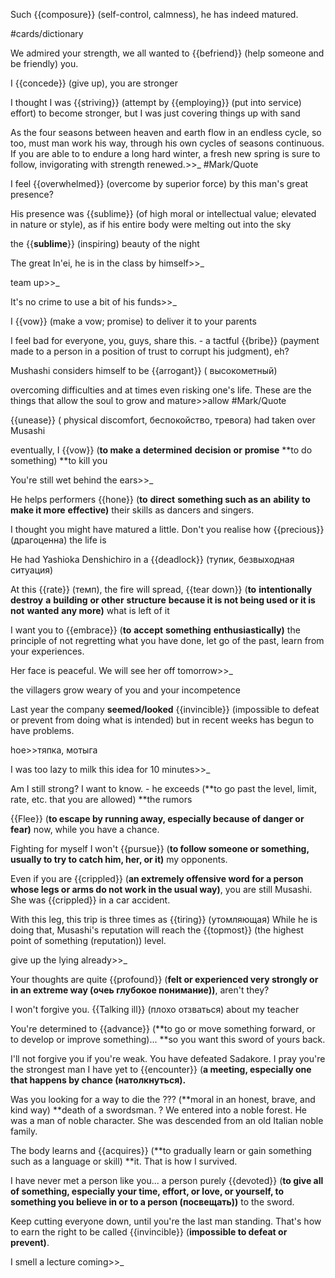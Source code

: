 

Such {{composure}} (self-control, calmness), he has indeed matured.

#cards/dictionary 

We admired your strength, we all wanted to {{befriend}} (help someone and be friendly) you. <!--SR:!2024-03-23,36,305-->

I {{concede}} (give up), you are stronger

I thought I was {{striving}} (attempt by {{employing}} (put into service) effort) to become stronger, but I was just covering things up with sand <!--SR:!2024-02-29,27,276!2000-01-01,1,250-->

As the four seasons between heaven and earth flow in an endless cycle, so too, must man work his way, through his own cycles of seasons continuous. If you are able to to endure a long hard winter, a fresh new spring is sure to follow, invigorating with  strength renewed.>>_ #Mark/Quote <!--SR:!2024-03-31,64,276-->

I feel {{overwhelmed}} (overcome by superior force) by this man's great presence? <!--SR:!2024-03-14,34,305-->

His presence was {{sublime}} (of high moral or intellectual value; elevated in nature or style), as if his entire body were melting out into the sky <!--SR:!2024-03-10,23,286-->

the {{**sublime**}} (inspiring) beauty of the night

The great In'ei, he is in the class by himself>>_ <!--SR:!2024-06-28,133,312-->

team up>>_ <!--SR:!2024-03-18,61,316-->

It's no crime to use a bit of his funds>>_ 

I {{vow}} (make a vow; promise) to deliver it to your parents <!--SR:!2024-05-18,96,270-->

I feel bad for everyone, you, guys, share this. - a tactful {{bribe}} (payment made to a person in a position of trust to corrupt his judgment), eh? <!--SR:!2024-03-03,36,287-->

Mushashi considers himself to be {{arrogant}} ( высокометный) <!--SR:!2024-02-17,8,287-->

overcoming difficulties and at times even risking one's life. These are the things that allow the soul to grow and mature>>allow #Mark/Quote

{{unease}} ( physical discomfort, беспокойство, тревога) had taken over Musashi <!--SR:!2024-03-08,43,310--> 

eventually, I {{vow}} (**to make a** **determined** **decision** **or** **promise** **to do something) **to kill you <!--SR:!2024-03-20,46,316-->

You're still wet behind the ears>>_ <!--SR:!2024-03-07,49,296-->

He helps performers {{hone}} (**to** **direct** **something such as an** **ability** **to make it more** **effective)** their skills as dancers and singers. <!--SR:!2024-03-16,33,302-->

I thought you might have matured a little. Don't you realise how {{precious}} (драгоценна) the life is <!--SR:!2024-04-22,74,333-->

He had Yashioka Denshichiro in a {{deadlock}} (тупик, безвыходная ситуация) <!--SR:!2024-02-24,30,290-->

At this {{rate}} (темп), the fire will spread, {{tear down}} (**to** **intentionally** **destroy** **a** **building** **or other** **structure** **because it is not being used or it is not** **wanted** **any more)** what is left of it <!--SR:!2000-01-01,1,250!2024-02-23,33,284-->

I want you to {{embrace}} (**to** **accept** **something** **enthusiastically)** the principle of not regretting what you have done, let go of the past, learn from your experiences. <!--SR:!2024-02-15,37,292-->

Her face is peaceful. We will see her off tomorrow>>_ <!--SR:!2024-04-25,73,336-->

the villagers grow weary of you and your incompetence 

Last year the company **seemed/looked** {{invincible}} (impossible to defeat or prevent from doing what is intended) but in recent weeks has begun to have problems. <!--SR:!2024-02-14,25,290-->

hoe>>тяпка, мотыга <!--SR:!2024-03-14,35,297-->

I was too lazy to milk this idea for 10 minutes>>_ <!--SR:!2024-05-15,84,282-->

Am I still strong? I want to know. - he exceeds (**to go past the level, limit, rate, etc. that you are allowed) **the rumors

{{Flee}} (**to escape by running away, especially because of danger or fear)** now, while you have a chance. <!--SR:!2024-04-12,56,273-->

Fighting for myself I won't {{pursue}} (**to follow someone or something, usually to try to catch him, her, or it)** my opponents.

Even if you are {{crippled}} (**an extremely offensive word for a person whose legs or arms do not work in the usual way)**, you are still Musashi. She was {{crippled}} in a car accident. <!--SR:!2024-03-17,51,310!2024-04-05,67,276-->

With this leg, this trip is three times as {{tiring}} (утомляющая)
While he is doing that, Musashi's reputation will reach the {{topmost}} (the highest point of something (reputation)) level. <!--SR:!2024-04-17,68,333!2024-03-04,39,310-->

give up the lying already>>_ <!--SR:!2024-02-10,12,302-->

Your thoughts are quite {{profound}} (**felt or experienced very strongly or in an extreme way (очеь глубокое понимание))**, aren't they? <!--SR:!2024-03-16,44,263-->

I won't forgive you. {{Talking ill}} (плохо отзваться) about my teacher <!--SR:!2024-05-09,83,283-->

You're determined to {{advance}} (**to go or move something forward, or to develop or improve something)... **so you want this sword of yours back. <!--SR:!2024-03-19,40,299-->

I'll not forgive you if you're weak. You have defeated Sadakore. I pray you're the strongest man I have yet to {{encounter}} (**a meeting, especially one that happens by chance (натолкнуться).** <!--SR:!2024-03-30,66,323-->

Was you looking for a way to die the ??? (**moral in an honest, brave, and kind way) **death of a swordsman.
?
We entered into a noble forest.
He was a man of noble character.
She was descended from an old Italian noble family. <!--SR:!2024-03-25,42,293-->

The body learns and {{acquires}} (**to gradually learn or gain something such as a language or skill) **it. That is how I survived. <!--SR:!2024-04-21,60,270-->

I have never met a person like you... a person purely {{devoted}} (**to give all of something, especially your time, effort, or love, or yourself, to something you believe in or to a person (посвещать))** to the sword.

Keep cutting everyone down, until you're the last man standing. That's how to earn the right to be called {{invincible}} (**impossible to defeat or prevent)**. <!--SR:!2024-03-20,40,319--> 

I smell a lecture coming>>_ 